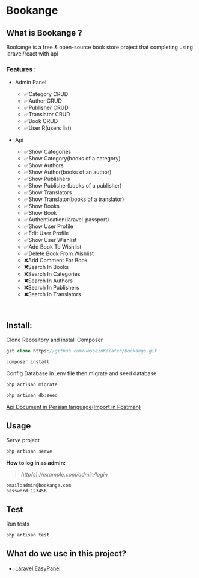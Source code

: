 <div>

<h1 dir="ltr" align="left">Bookange</h1>
<h2>What is Bookange ?</h2>

<p>Bookange is a free & open-source book store project that completing using laravel/react with api</p>

### Features :
- Admin Panel 
	- ✅Category CRUD
	- ✅Author CRUD
	- ✅Publisher CRUD
	- ✅Translator CRUD
	- ✅Book CRUD
	- ✅User R(users list)
	
- Api
	- ✅Show Categories
	- ✅Show Category(books of a category)
	- ✅Show Authors
	- ✅Show Author(books of an author)
	- ✅Show Publishers
	- ✅Show Publisher(books of a publisher)
	- ✅Show Translators
	- ✅Show Translator(books of a translator)
	- ✅Show Books
	- ✅Show Book
	- ✅Authentication(laravel-passport)
	- ✅Show User Profile
	- ✅Edit User Profile
	- ✅Show User Wishlist
	- ✅Add Book To Wishlist
	- ✅Delete Book From Wishlist
	- ❌Add Comment For Book
	- ❌Search In Books
	- ❌Search In Categories
	- ❌Search In Authors
	- ❌Search In Publishers
	- ❌Search In Translators
<br />

## Install:
Clone Repository and install Composer
</div>

```php
git clone https://github.com/HosseinKalateh/Bookange.git
```

```php
composer install
```

<p>Config Database in .env file then migrate and seed database</p>

```php
php artisan migrate
```

```php
php artisan db:seed
```

<a href="https://www.postman.com/collections/60b4249646e1198c8604" target="_blank">
Api Document in Persian language(Import in Postman)
</a>

## Usage
Serve project 

```php
php artisan serve
```

**How to log in as admin:**

> *http(s)://example.com/admin/login*

~~~
email:admin@bookange.com
password:123456
~~~

## Test
Run tests

```php
php artisan test
```

## What do we use in this project?
- [Laravel EasyPanel](https://github.com/rezaamini-ir/laravel-easypanel)


